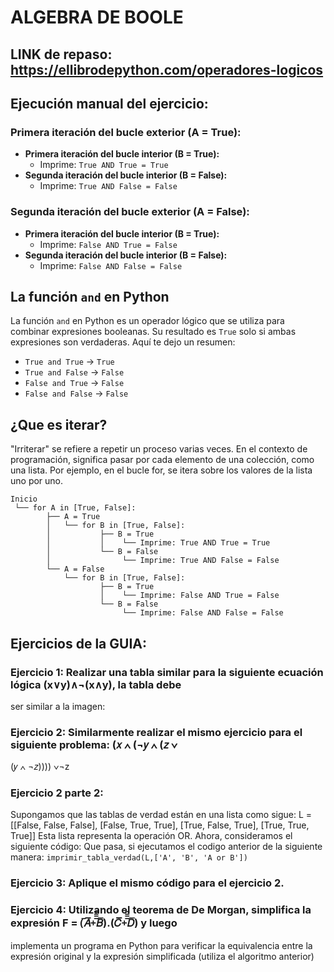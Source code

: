 # ALGEBRA DE BOOLE
## LINK de repaso: https://ellibrodepython.com/operadores-logicos

## Ejecución manual del ejercicio:

### Primera iteración del bucle exterior (A = True):
- **Primera iteración del bucle interior (B = True):**
  - Imprime: `True AND True = True`
- **Segunda iteración del bucle interior (B = False):**
  - Imprime: `True AND False = False`

### Segunda iteración del bucle exterior (A = False):
- **Primera iteración del bucle interior (B = True):**
  - Imprime: `False AND True = False`
- **Segunda iteración del bucle interior (B = False):**
  - Imprime: `False AND False = False`

## La función `and` en Python

La función `and` en Python es un operador lógico que se utiliza para combinar expresiones booleanas. Su resultado es `True` solo si ambas expresiones son verdaderas. Aquí te dejo un resumen:

- `True and True` → `True`
- `True and False` → `False`
- `False and True` → `False`
- `False and False` → `False`

## ¿Que es iterar?
"Irriterar" se refiere a repetir un proceso varias veces. En el contexto de programación, significa pasar por cada elemento de una colección, como una lista. Por ejemplo, en el bucle for, se itera sobre los valores de la lista uno por uno. 
```
Inicio
 └── for A in [True, False]:
        ├── A = True
        │   └── for B in [True, False]:
        │           ├── B = True
        │           │    └── Imprime: True AND True = True
        │           └── B = False
        │                └── Imprime: True AND False = False
        └── A = False
            └── for B in [True, False]:
                    ├── B = True
                    │    └── Imprime: False AND True = False
                    └── B = False
                         └── Imprime: False AND False = False
```
## Ejercicios de la GUIA:
### Ejercicio 1: Realizar una tabla similar para la siguiente ecuación lógica (x∨y)∧¬(x∧y), la tabla debe
ser similar a la imagen: 

### Ejercicio 2: Similarmente realizar el mismo ejercicio para el siguiente problema: (𝑥 ∧ (¬𝑦 ∧ (𝑧 ∨
(𝑦 ∧ ¬𝑧)))) ∨¬z

### Ejercicio 2 parte 2: 
Supongamos que las tablas de verdad están en una lista como sigue:
L = [[False, False, False], [False, True, True],
 [True, False, True], [True, True, True]]
Esta lista representa la operación OR.
Ahora, consideramos el siguiente código:
Que pasa, si ejecutamos el codigo anterior de la siguiente manera:
`imprimir_tabla_verdad(L,['A', 'B', 'A or B'])`
### Ejercicio 3: Aplique el mismo código para el ejercicio 2. 
### Ejercicio 4: Utilizando el teorema de De Morgan, simplifica la expresión F = (̅𝐴̅̅+̅̅̅̅𝐵̅).(𝐶̅̅̅+̅̅̅̅𝐷̅) y luego
implementa un programa en Python para verificar la equivalencia entre la expresión original y la
expresión simplificada (utiliza el algoritmo anterior)
